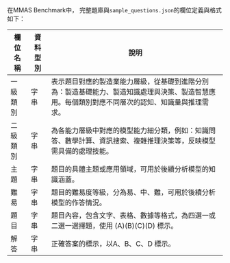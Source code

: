 在MMAS Benchmark中， 完整題庫與`sample_questions.json`的欄位定義與格式如下：

| 欄位名稱   | 資料型別  | 說明 |
|------------|--------|------|
| 一級類別   | 字串     | 表示題目對應的製造業能力層級，從基礎到進階分別為：製造基礎能力、製造知識處理與決策、製造智慧應用。每個類別對應不同層次的認知、知識量與推理需求。 |
| 二級類別   | 字串     | 為各能力層級中對應的模型能力細分類，例如：知識問答、數學計算、資訊搜索、複雜推理決策等，反映模型需具備的處理技能。 |
| 主題       | 字串     | 題目的具體主題或應用領域，可用於後續分析模型的知識涵蓋。 |
| 難易       | 字串     | 題目的難易度等級，分為易、中、難，可用於後續分析模型的作答情況。 |
| 題目       | 字串     | 題目內容，包含文字、表格、數據等格式，為四選一或二選一選擇題，使用 (A)(B)(C)(D) 標示。 |
| 解答       | 字串     | 正確答案的標示，以A、B、C、D 標示。 |
